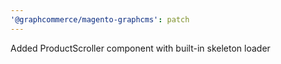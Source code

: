 ```yaml
---
'@graphcommerce/magento-graphcms': patch
---
```


Added ProductScroller component with built-in skeleton loader
